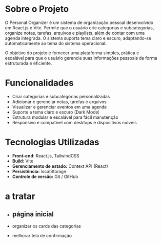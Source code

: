 # Sobre o Projeto

O Personal Organizer é um sistema de organização pessoal desenvolvido em React.js e Vite. Permite que o usuário crie categorias e subcategorias, organize notas, tarefas, arquivos e playlists, além de contar com uma agenda integrada. O sistema suporta tema claro e escuro, adaptando-se automaticamente ao tema do sistema operacional.

O objetivo do projeto é fornecer uma plataforma simples, prática e escalável para que o usuário gerencie suas informações pessoais de forma estruturada e eficiente.

# Funcionalidades

- Criar categorias e subcategorias personalizadas
- Adicionar e gerenciar notas, tarefas e arquivos
- Visualizar e gerenciar eventos em uma agenda
- Suporte a tema claro e escuro (Dark Mode)
- Estrutura modular e escalável para fácil manutenção
- Responsivo e compatível com desktops e dispositivos móveis

# Tecnologias Utilizadas

- **Front-end:** React.js, TailwindCSS
- **Build:** Vite
- **Gerenciamento de estado:** Context API (React)
- **Persistência:** localStorage
- **Controle de versão:** Git / GitHub

# a tratar

- ## página inicial

- organizar os cards das categorias
- melhorar tela de confirmação
